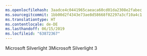 ```yaml
---
ms.openlocfilehash: 3aadce4c0441965caeaca60cd01da2308e2fabec
ms.sourcegitcommit: 1bb00d2f4343e73ae8d58668f02297a3cf10a4c1
ms.translationtype: HT
ms.contentlocale: de-DE
ms.lasthandoff: 06/15/2019
ms.locfileid: "63872367"
---
```

<span data-ttu-id="72760-101">Microsoft Silverlight 3</span><span class="sxs-lookup"><span data-stu-id="72760-101">Microsoft Silverlight 3</span></span>